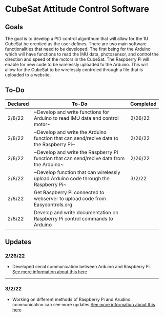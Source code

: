 # CubeSat Attitude Control Software 

## Goals
The goal is to develop a PID control algorithum that will allow for the 1U CubeSat be orentied as the user defines. There are two main software functionalities that need to be developed. The first being for the Arduino which will have functions to read the IMU data, photosensor, and control the direction and speed of the motors in the CubeSat. The Raspberry Pi will enable for new code to be wirelessly uploaded to the Arduino. This will allow for the CubeSat to be wirelessly controled through a file that is uploaded to a website.

## To-Do
| Declared | To-Do | Completed |
--- | --- | ---
| 2/8/22 | ~Develop and write functions for Arduino to read IMU data and control motor~ | 2/26/22
| 2/8/22 | ~Develop and write the Arduino function that can send/recive data to the Raspberry Pi~ | 2/26/22
| 2/8/22 | ~Develop and write the Raspberry Pi function that can send/recive data from the Arduino~ | 2/26/22
| 2/8/22 | ~Develop function that can wirelessly upload Arduino code through the Raspberry Pi~ | 3/2/22
| 2/8/22 | Get Raspberry Pi connected to webserver to upload code from Easycontrols.org |
| 2/8/22 | Develop and write documentation on Raspberry Pi control commands to Arduino |

## Updates 

### 2/26/22
- Developed serial communication between Arduino and Raspberry Pi. [See more information about this here](https://github.com/dylanballback/CubeSat_Attitude_Control/tree/main/Software/Raspberry%20Pi%20%26%20Arduino%20Com)


---

### 3/2/22

- Working on different methods of Raspberry Pi and Arudino communication can see more updates [See more information about this here](https://github.com/dylanballback/CubeSat_Attitude_Control/tree/main/Software/Raspberry%20Pi%20%26%20Arduino%20Com)
